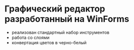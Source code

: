 # Графический редактор разработанный на WinForms <br>
- реализован стандартный набор инструментов 
- работа со слоями
- конвертация цветов в черно-белый
